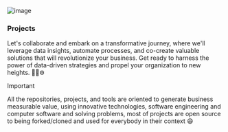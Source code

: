 ![image](https://github.com/Jhonnatan7br/Jhonnatan7br/assets/104907786/b8275acf-5e48-44f0-8adb-c55807396973)


### Projects 

Let's collaborate and embark on a transformative journey, where we'll leverage data insights, automate processes, and co-create valuable solutions that will revolutionize your business. Get ready to harness the power of data-driven strategies and propel your organization to new heights. 🙌🏼⚙️

>[!IMPORTANT]
>All the repositories, projects, and tools are oriented to generate business measurable value, using innovative technologies, software engineering and computer software and solving problems, most of projects are open source to being forked/cloned and used for everybody in their context 😄 

<!--
**Jhonnatan7br/Jhonnatan7br** is a ✨ _special_ ✨ repository because its `README.md` (this file) appears on your GitHub profile.

Here are some ideas to get you started:

- 🔭 I’m currently working on ...
- 🌱 I’m currently learning ...
- 👯 I’m looking to collaborate on ...
- 🤔 I’m looking for help with ...
- 💬 Ask me about ...
- 📫 How to reach me: ...
- 😄 Pronouns: ...
- ⚡ Fun fact: ...
-->
